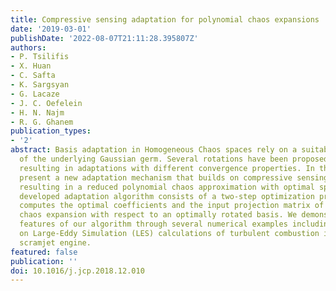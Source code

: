 ```yaml
---
title: Compressive sensing adaptation for polynomial chaos expansions
date: '2019-03-01'
publishDate: '2022-08-07T21:11:28.395807Z'
authors:
- P. Tsilifis
- X. Huan
- C. Safta
- K. Sargsyan
- G. Lacaze
- J. C. Oefelein
- H. N. Najm
- R. G. Ghanem
publication_types:
- '2'
abstract: Basis adaptation in Homogeneous Chaos spaces rely on a suitable rotation
  of the underlying Gaussian germ. Several rotations have been proposed in the literature
  resulting in adaptations with different convergence properties. In this paper we
  present a new adaptation mechanism that builds on compressive sensing algorithms,
  resulting in a reduced polynomial chaos approximation with optimal sparsity. The
  developed adaptation algorithm consists of a two-step optimization procedure that
  computes the optimal coefficients and the input projection matrix of a low dimensional
  chaos expansion with respect to an optimally rotated basis. We demonstrate the attractive
  features of our algorithm through several numerical examples including the application
  on Large-Eddy Simulation (LES) calculations of turbulent combustion in a HIFiRE
  scramjet engine.
featured: false
publication: ''
doi: 10.1016/j.jcp.2018.12.010
---
```


